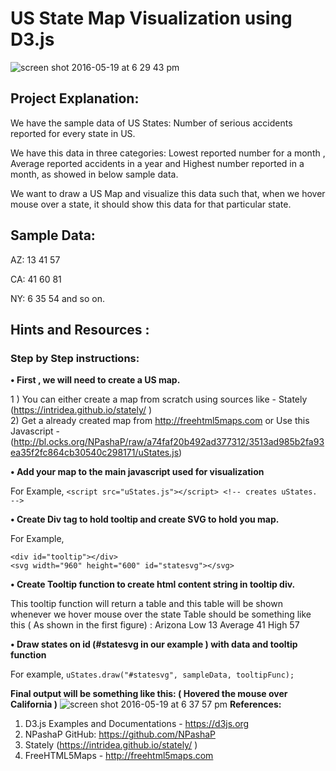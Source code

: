 # US State Map Visualization using D3.js  
![screen shot 2016-05-19 at 6 29 43 pm](https://cloud.githubusercontent.com/assets/8707780/15415521/fa585e4c-1df7-11e6-832e-66d00f4354e1.png)
## Project Explanation: 

We have the sample data of US States: Number of serious accidents reported for every state in US. 

We have this data in three categories: Lowest reported number for a month , Average reported accidents in a year and Highest number reported in a month, as showed in below sample data. 

We want to draw a US Map and visualize this data such that, when we hover mouse over a state, it should show this data for that particular state. 

## Sample Data:
AZ: 13 41 57

CA: 41 60 81 

NY: 6 35 54  and so on. 
## Hints and Resources : 
### Step by Step instructions: 
**•	First , we will need to create a US map.** 

1 ) You can either create a map from scratch using sources like - Stately (https://intridea.github.io/stately/ )  
2) Get a already created map from http://freehtml5maps.com  or Use this Javascript -(http://bl.ocks.org/NPashaP/raw/a74faf20b492ad377312/3513ad985b2fa93ea35f2fc864cb30540c298171/uStates.js)

**•	Add your map to the main javascript used for visualization**

For Example, 
 `<script src="uStates.js"></script> <!-- creates uStates. -->`
 
**•	Create Div tag to hold tooltip and create SVG to hold you map.** 

For Example, 
```
<div id="tooltip"></div>
<svg width="960" height="600" id="statesvg"></svg> 
```
**•	Create Tooltip function to create html content string in tooltip div.** 

This tooltip function will return a table and this table will be shown whenever we hover mouse over the state 
Table should be something like this ( As shown in the first figure) :
			Arizona
			Low  13
			Average 41
			High 57
	
**•	Draw states on id (#statesvg in our example ) with data and tooltip function**

For example, 
 `uStates.draw("#statesvg", sampleData, tooltipFunc);`

**Final output will be something like this: ( Hovered the mouse over California )** 
![screen shot 2016-05-19 at 6 37 57 pm](https://cloud.githubusercontent.com/assets/8707780/15415673/0dd852f0-1df9-11e6-8962-26873fa87af2.png)
**References:**

1. D3.js Examples and Documentations - https://d3js.org
2. NPashaP GitHub: https://github.com/NPashaP 
3. Stately (https://intridea.github.io/stately/ )  
4. FreeHTML5Maps - http://freehtml5maps.com
